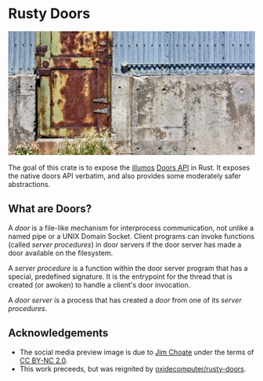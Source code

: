 # Rusty Doors
![](https://github.com/robertdfrench/rusty-doors/raw/HEAD/etc/social_media_preview.jpg)

The goal of this crate is to expose the [illumos][1] [Doors API][2] in
Rust. It exposes the native doors API verbatim, and also provides some
moderately safer abstractions.

## What are Doors?
A *door* is a file-like mechanism for interprocess communication, not
unlike a named pipe or a UNIX Domain Socket. Client programs can invoke
functions (called *server procedures*) in door servers if the door
server has made a door available on the filesystem.

A *server procedure* is a function within the door server program that
has a special, predefined signature. It is the entrypoint for the thread
that is created (or awoken) to handle a client's door invocation.

A *door server* is a process that has created a *door* from one of its
*server procedures*.

## Acknowledgements
* The social media preview image is due to [Jim Choate][4] under the
  terms of [CC BY-NC 2.0][5].
* This work preceeds, but was reignited by
  [oxidecomputer/rusty-doors][3].


<!-- REFERENCES -->
[1]: https://illumos.org/
[2]: https://github.com/robertdfrench/revolving-door
[3]: https://github.com/oxidecomputer/rusty-doors
[4]: https://www.flickr.com/photos/jimchoate/50854146398
[5]: https://creativecommons.org/licenses/by-nc/2.0/
